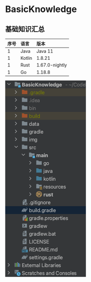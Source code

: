# BasicKnowledge

## 基础知识汇总

 序号  | 语言     | 版本             | 
:----|:-------|:---------------
 1   | Java   | Java 11        | 
 1   | Kotlin | 1.8.21         | 
 1   | Rust   | 1.67.0-nightly |
 1   | Go     | 1.18.8         |

![](img/1.png)